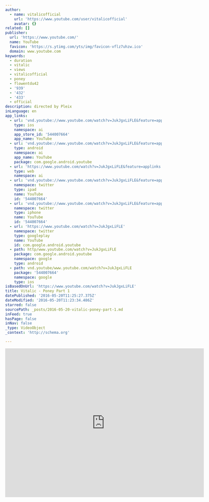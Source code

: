 ```yaml
---
author:
  - name: vitalicofficial
    url: 'https://www.youtube.com/user/vitalicofficial'
    avatar: {}
related: []
publisher:
  url: 'https://www.youtube.com/'
  name: YouTube
  favicon: 'https://s.ytimg.com/yts/img/favicon-vflz7uhzw.ico'
  domain: www.youtube.com
keywords:
  - duration
  - vitalic
  - views
  - vitalicofficial
  - poney
  - flowentdu42
  - '939'
  - '432'
  - '433'
  - official
description: directed by Pleix
inLanguage: en
app_links:
  - url: 'vnd.youtube://www.youtube.com/watch?v=JukJgxLiFLE&feature=applinks'
    type: ios
    namespace: ai
    app_store_id: '544007664'
    app_name: YouTube
  - url: 'vnd.youtube://www.youtube.com/watch?v=JukJgxLiFLE&feature=applinks'
    type: android
    namespace: ai
    app_name: YouTube
    package: com.google.android.youtube
  - url: 'https://www.youtube.com/watch?v=JukJgxLiFLE&feature=applinks'
    type: web
    namespace: ai
  - url: 'vnd.youtube://www.youtube.com/watch?v=JukJgxLiFLE&feature=applinks'
    namespace: twitter
    type: ipad
    name: YouTube
    id: '544007664'
  - url: 'vnd.youtube://www.youtube.com/watch?v=JukJgxLiFLE&feature=applinks'
    namespace: twitter
    type: iphone
    name: YouTube
    id: '544007664'
  - url: 'https://www.youtube.com/watch?v=JukJgxLiFLE'
    namespace: twitter
    type: googleplay
    name: YouTube
    id: com.google.android.youtube
  - path: http/www.youtube.com/watch?v=JukJgxLiFLE
    package: com.google.android.youtube
    namespace: google
    type: android
  - path: vnd.youtube/www.youtube.com/watch?v=JukJgxLiFLE
    package: '544007664'
    namespace: google
    type: ios
isBasedOnUrl: 'https://www.youtube.com/watch?v=JukJgxLiFLE'
title: Vitalic - Poney Part 1
datePublished: '2016-05-20T11:25:27.375Z'
dateModified: '2016-05-20T11:23:34.486Z'
starred: false
sourcePath: _posts/2016-05-20-vitalic-poney-part-1.md
inFeed: true
hasPage: false
inNav: false
_type: VideoObject
_context: 'http://schema.org'

---
```

<iframe src="https://cdn.embedly.com/widgets/media.html?src=https%3A%2F%2Fwww.youtube.com%2Fembed%2FJukJgxLiFLE%3Ffeature%3Doembed&amp;url=http%3A%2F%2Fwww.youtube.com%2Fwatch%3Fv%3DJukJgxLiFLE&amp;image=https%3A%2F%2Fi.ytimg.com%2Fvi%2FJukJgxLiFLE%2Fhqdefault.jpg&amp;key=b7d04c9b404c499eba89ee7072e1c4f7&amp;type=text%2Fhtml&amp;schema=youtube" width="640" height="480" scrolling="no" frameborder="0" allowfullscreen="" style=""></iframe>